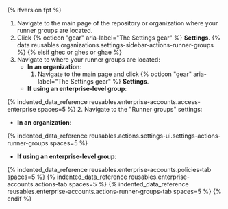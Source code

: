 {% ifversion fpt %}
1. Navigate to the main page of the repository or organization where your runner groups are located.
2. Click {% octicon "gear" aria-label="The Settings gear" %} **Settings**.
{% data reusables.organizations.settings-sidebar-actions-runner-groups %}
{% elsif ghec or ghes or ghae %}
1. Navigate to where your runner groups are located:
   - **In an organization**:
     1. Navigate to the main page and click {% octicon "gear" aria-label="The Settings gear" %} **Settings**.
   - **If using an enterprise-level group**:

{% indented_data_reference reusables.enterprise-accounts.access-enterprise spaces=5 %}
2. Navigate to the "Runner groups" settings:
   - **In an organization**:

{% indented_data_reference reusables.actions.settings-ui.settings-actions-runner-groups spaces=5 %}
   - **If using an enterprise-level group**:

{% indented_data_reference reusables.enterprise-accounts.policies-tab spaces=5 %}
{% indented_data_reference reusables.enterprise-accounts.actions-tab spaces=5 %}
{% indented_data_reference reusables.enterprise-accounts.actions-runner-groups-tab spaces=5 %}
{% endif %}
